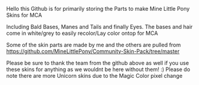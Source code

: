 Hello this Github is for primarily storing the Parts to make Mine Little Pony Skins for MCA

Including Bald Bases, Manes and Tails and finally Eyes. The bases and hair come in white/grey to easily recolor/Lay color ontop for MCA

Some of the skin parts are made by me and the others are pulled from https://github.com/MineLittlePony/Community-Skin-Pack/tree/master

Please be sure to thank the team from the github above as well if you use these skins for anything as we wouldnt be here without them! :) 
Please do note there are more Unicorn skins due to the Magic Color pixel change 
